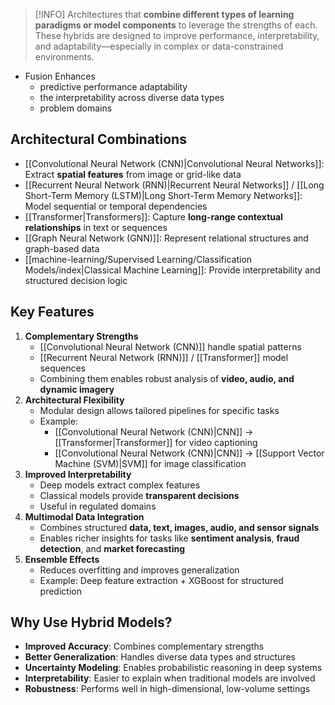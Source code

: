 > [!INFO]
> Architectures that **combine different types of learning paradigms or model components** to leverage the strengths of each. These hybrids are designed to improve performance, interpretability, and adaptability—especially in complex or data-constrained environments.

- Fusion Enhances 
	- predictive performance adaptability
	- the interpretability across diverse data types
	- problem domains
## Architectural Combinations

- [[Convolutional Neural Network (CNN)|Convolutional Neural Networks]]: Extract **spatial features** from image or grid-like data
- [[Recurrent Neural Network (RNN)|Recurrent Neural Networks]] / [[Long Short-Term Memory (LSTM)|Long Short-Term Memory Networks]]: Model sequential or temporal dependencies
- [[Transformer|Transformers]]: Capture **long-range contextual relationships** in text or sequences
- [[Graph Neural Network (GNN)]]: Represent relational structures and graph-based data
- [[machine-learning/Supervised Learning/Classification Models/index|Classical Machine Learning]]: Provide interpretability and structured decision logic

## Key Features

1. **Complementary Strengths**
	- [[Convolutional Neural Network (CNN)]] handle spatial patterns
	- [[Recurrent Neural Network (RNN)]] / [[Transformer]] model sequences
	- Combining them enables robust analysis of **video, audio, and dynamic imagery**
2. **Architectural Flexibility**
	- Modular design allows tailored pipelines for specific tasks
	- Example: 
		- [[Convolutional Neural Network (CNN)|CNN]] &rarr; [[Transformer|Transformer]] for video captioning
		- [[Convolutional Neural Network (CNN)|CNN]] &rarr; [[Support Vector Machine (SVM)|SVM]] for image classification
3. **Improved Interpretability**
	- Deep models extract complex features
	- Classical models provide **transparent decisions**
	- Useful in regulated domains
4. **Multimodal Data Integration**
	- Combines structured **data, text, images, audio, and sensor signals**
	- Enables richer insights for tasks like **sentiment analysis**, **fraud detection**, and **market forecasting**
5. **Ensemble Effects**
	- Reduces overfitting and improves generalization
	- Example: Deep feature extraction + XGBoost for structured prediction

## Why Use Hybrid Models?

- **Improved Accuracy**: Combines complementary strengths
- **Better Generalization**: Handles diverse data types and structures
- **Uncertainty Modeling**: Enables probabilistic reasoning in deep systems
- **Interpretability**: Easier to explain when traditional models are involved
- **Robustness**: Performs well in high-dimensional, low-volume settings
